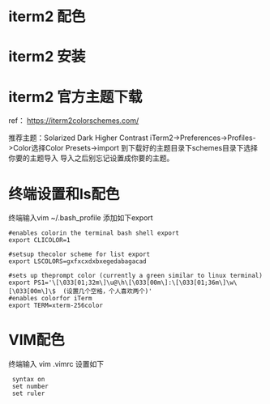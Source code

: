 # iterm2 配色


# iterm2 安装

# iterm2 官方主题下载
ref： https://iterm2colorschemes.com/

推荐主题：Solarized Dark Higher Contrast
iTerm2->Preferences->Profiles->Color选择Color Presets->import
到下载好的主题目录下schemes目录下选择你要的主题导入
导入之后别忘记设置成你要的主题。

# 终端设置和ls配色
终端输入vim ~/.bash_profile
添加如下export
```
#enables colorin the terminal bash shell export
export CLICOLOR=1

#setsup thecolor scheme for list export
export LSCOLORS=gxfxcxdxbxegedabagacad
 
#sets up theprompt color (currently a green similar to linux terminal)
export PS1='\[\033[01;32m\]\u@\h\[\033[00m\]:\[\033[01;36m\]\w\[\033[00m\]\$  (设置几个空格，个人喜欢两个)'
#enables colorfor iTerm
export TERM=xterm-256color
```
# VIM配色
终端输入 vim .vimrc
设置如下
```
 syntax on
 set number
 set ruler
```


